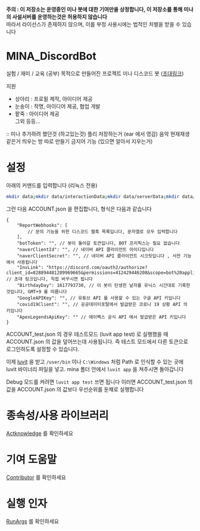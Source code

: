 
**주의 : 이 저장소는 운영중인 미나 봇에 대한 기여만을 상정합니다, 이 저장소를 통해 미나의 사설서버를 운영하는것은 허용하지 않습니다**  
따라서 라이선스가 존재하지 않으며, 이를 부정 사용시에는 법적인 처벌을 받을 수 있습니다  

# MINA_DiscordBot

실험 / 재미 / 교육 (공부) 목적으로 만들어진 프로젝트 미나 디스코드 봇 ([초대링크](https://discord.com/oauth2/authorize?client_id=828894481289969665&permissions=412429446208&scope=bot%20applications.commands))  

지원  
- 상아리 : 프로필 제작, 아이디어 제공  
- 눈송이 : 작명, 아이디어 제공, 협업 개발  
- 팥죽 : 아이디어 제공  
그외 등등...  

:: 미나 추가하려 했던것 (하고있는것) 
플리 저장하는거 (ear 에서 영감)
음악 현재재생 같은거 띄우는 방 따로 만들기
금지어 기능 (있으면 알아서 지우는거)

# 설정
아래의 커맨드를 입력합니다 (리눅스 전용)  
```sh
mkdir data;mkdir data/interactionData;mkdir data/serverData;mkdir data/userData;mkdir data/userLearn;mkdir data/youtubeCache;mkdir data/youtubeFiles;touch data/userLearn/index;touch data/ACCOUNT_test.json;touch data/ACCOUNT.json;printf "[]" > data/lastMusicStatus.json;printf "[]" > data/loveLeaderstatus.json
```
그런 다음 ACCOUNT.json 을 편집합니다, 형식은 다음과 같습니다  
```jsonc
{
    "ReportWebhooks": [
        // 문의 기능을 위한 디스코드 웹훅 목록입니다, 문자열로 모두 입력합니다
    ],
    "botToken": "", // 봇이 돌아갈 토큰입니다, BOT 프리픽스는 필요 없습니다
    "naverClientId": "", // 네이버 API 클라이언트 아이디입니다
    "naverClientSecret": "", // 네이버 API 클라이언트 시크릿입니다 , 사전 기능에서 사용됩니다
    "InvLink": "https://discord.com/oauth2/authorize?client_id=828894481289969665&permissions=412429446208&scope=bot%20applications.commands", // 초대 링크입니다, 직접 바꾸시면 됩니다
    "BirthdayDay": 1617793730, // 이 봇이 탄생한 날자를 유닉스 시간대로 기록한것입니다, GMT+9 를 따릅니다
    "GoogleAPIKey": "", // 유튜브 API 를 사용할 수 있는 구글 API 키입니다
    "covid19Client": "", // 공공데이터포탈에서 발급받은 코로나 19 상황 API 의 키입니다
    "ApexLegendsApiKey": "" // 에이펙스 공식 API 에서 발급받은 API 키입니다
}
```
ACCOUNT_test.json 의 경우 테스트모드 (luvit app test) 로 실행했을 때 ACCOUNT.json 의 값을 덮어쓰는데 사용됩니다. 즉 테스트 모드에서 다른 토큰으로 로그인하도록 설정할 수 있습니다.  

이제 [luvit](https://github.com/truemedian/luvit-bin) 을 받고 `/user/bin` 이나 `C:\Windows` 처럼 Path 로 인식할 수 있는 곳에 luvit 바이너리 파일을 넣고.  mina 폴더 안에서 `luvit app` 을 쳐주시면 돌아갑니다  

Debug 모드를 켜려면 `luvit app test` 쓰면 됩니다 이러면 ACCOUNT_test.json 의 값을 ACCOUNT.json 의 값보다 우선순위를 둔채로 실행합니다  

# 종속성/사용 라이브러리
[Actknowledge](./docs/Actknowledge.md) 를 확인하세요  

# 기여 도움말
[Contributor](./docs/Contributor.md) 를 확인하세요  

# 실행 인자
[RunArgs](./docs/RunArgs.md) 를 확인하세요  
